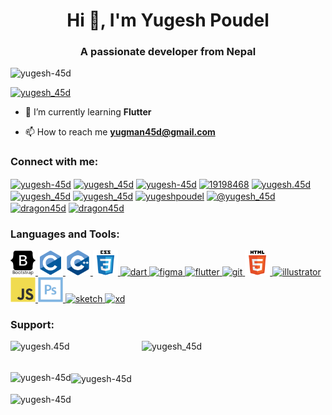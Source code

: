 <h1 align="center">Hi 👋, I'm Yugesh Poudel</h1>
<h3 align="center">A passionate developer from Nepal</h3>

<p align="left"> <img src="https://komarev.com/ghpvc/?username=yugesh-45d&label=Profile%20views&color=0e75b6&style=flat" alt="yugesh-45d" /> </p>

<p align="left"> <a href="https://twitter.com/yugesh_45d" target="blank"><img src="https://img.shields.io/twitter/follow/yugesh_45d?logo=twitter&style=for-the-badge" alt="yugesh_45d" /></a> </p>

- 🌱 I’m currently learning **Flutter**

- 📫 How to reach me **yugman45d@gmail.com**

<h3 align="left">Connect with me:</h3>
<p align="left">
<a href="https://codepen.io/yugesh-45d" target="blank"><img align="center" src="https://raw.githubusercontent.com/rahuldkjain/github-profile-readme-generator/master/src/images/icons/Social/codepen.svg" alt="yugesh-45d" height="30" width="40" /></a>
<a href="https://twitter.com/yugesh_45d" target="blank"><img align="center" src="https://raw.githubusercontent.com/rahuldkjain/github-profile-readme-generator/master/src/images/icons/Social/twitter.svg" alt="yugesh_45d" height="30" width="40" /></a>
<a href="https://linkedin.com/in/yugesh-45d" target="blank"><img align="center" src="https://raw.githubusercontent.com/rahuldkjain/github-profile-readme-generator/master/src/images/icons/Social/linked-in-alt.svg" alt="yugesh-45d" height="30" width="40" /></a>
<a href="https://stackoverflow.com/users/19198468" target="blank"><img align="center" src="https://raw.githubusercontent.com/rahuldkjain/github-profile-readme-generator/master/src/images/icons/Social/stack-overflow.svg" alt="19198468" height="30" width="40" /></a>
<a href="https://fb.com/yugesh.45d" target="blank"><img align="center" src="https://raw.githubusercontent.com/rahuldkjain/github-profile-readme-generator/master/src/images/icons/Social/facebook.svg" alt="yugesh.45d" height="30" width="40" /></a>
<a href="https://instagram.com/yugesh_45d" target="blank"><img align="center" src="https://raw.githubusercontent.com/rahuldkjain/github-profile-readme-generator/master/src/images/icons/Social/instagram.svg" alt="yugesh_45d" height="30" width="40" /></a>
<a href="https://dribbble.com/yugesh_45d" target="blank"><img align="center" src="https://raw.githubusercontent.com/rahuldkjain/github-profile-readme-generator/master/src/images/icons/Social/dribbble.svg" alt="yugesh_45d" height="30" width="40" /></a>
<a href="https://www.behance.net/yugeshpoudel" target="blank"><img align="center" src="https://raw.githubusercontent.com/rahuldkjain/github-profile-readme-generator/master/src/images/icons/Social/behance.svg" alt="yugeshpoudel" height="30" width="40" /></a>
<a href="https://medium.com/@yugesh_45d" target="blank"><img align="center" src="https://raw.githubusercontent.com/rahuldkjain/github-profile-readme-generator/master/src/images/icons/Social/medium.svg" alt="@yugesh_45d" height="30" width="40" /></a>
<a href="https://www.youtube.com/c/dragon45d" target="blank"><img align="center" src="https://raw.githubusercontent.com/rahuldkjain/github-profile-readme-generator/master/src/images/icons/Social/youtube.svg" alt="dragon45d" height="30" width="40" /></a>
<a href="https://www.leetcode.com/dragon45d" target="blank"><img align="center" src="https://raw.githubusercontent.com/rahuldkjain/github-profile-readme-generator/master/src/images/icons/Social/leet-code.svg" alt="dragon45d" height="30" width="40" /></a>
</p>

<h3 align="left">Languages and Tools:</h3>
<p align="left"> <a href="https://getbootstrap.com" target="_blank" rel="noreferrer"> <img src="https://raw.githubusercontent.com/devicons/devicon/master/icons/bootstrap/bootstrap-plain-wordmark.svg" alt="bootstrap" width="40" height="40"/> </a> <a href="https://www.cprogramming.com/" target="_blank" rel="noreferrer"> <img src="https://raw.githubusercontent.com/devicons/devicon/master/icons/c/c-original.svg" alt="c" width="40" height="40"/> </a> <a href="https://www.w3schools.com/cpp/" target="_blank" rel="noreferrer"> <img src="https://raw.githubusercontent.com/devicons/devicon/master/icons/cplusplus/cplusplus-original.svg" alt="cplusplus" width="40" height="40"/> </a> <a href="https://www.w3schools.com/css/" target="_blank" rel="noreferrer"> <img src="https://raw.githubusercontent.com/devicons/devicon/master/icons/css3/css3-original-wordmark.svg" alt="css3" width="40" height="40"/> </a> <a href="https://dart.dev" target="_blank" rel="noreferrer"> <img src="https://www.vectorlogo.zone/logos/dartlang/dartlang-icon.svg" alt="dart" width="40" height="40"/> </a> <a href="https://www.figma.com/" target="_blank" rel="noreferrer"> <img src="https://www.vectorlogo.zone/logos/figma/figma-icon.svg" alt="figma" width="40" height="40"/> </a> <a href="https://flutter.dev" target="_blank" rel="noreferrer"> <img src="https://www.vectorlogo.zone/logos/flutterio/flutterio-icon.svg" alt="flutter" width="40" height="40"/> </a> <a href="https://git-scm.com/" target="_blank" rel="noreferrer"> <img src="https://www.vectorlogo.zone/logos/git-scm/git-scm-icon.svg" alt="git" width="40" height="40"/> </a> <a href="https://www.w3.org/html/" target="_blank" rel="noreferrer"> <img src="https://raw.githubusercontent.com/devicons/devicon/master/icons/html5/html5-original-wordmark.svg" alt="html5" width="40" height="40"/> </a> <a href="https://www.adobe.com/in/products/illustrator.html" target="_blank" rel="noreferrer"> <img src="https://www.vectorlogo.zone/logos/adobe_illustrator/adobe_illustrator-icon.svg" alt="illustrator" width="40" height="40"/> </a> <a href="https://developer.mozilla.org/en-US/docs/Web/JavaScript" target="_blank" rel="noreferrer"> <img src="https://raw.githubusercontent.com/devicons/devicon/master/icons/javascript/javascript-original.svg" alt="javascript" width="40" height="40"/> </a> <a href="https://www.photoshop.com/en" target="_blank" rel="noreferrer"> <img src="https://raw.githubusercontent.com/devicons/devicon/master/icons/photoshop/photoshop-line.svg" alt="photoshop" width="40" height="40"/> </a> <a href="https://www.sketch.com/" target="_blank" rel="noreferrer"> <img src="https://www.vectorlogo.zone/logos/sketchapp/sketchapp-icon.svg" alt="sketch" width="40" height="40"/> </a> <a href="https://www.adobe.com/products/xd.html" target="_blank" rel="noreferrer"> <img src="https://cdn.worldvectorlogo.com/logos/adobe-xd.svg" alt="xd" width="40" height="40"/> </a> </p>

<h3 align="left">Support:</h3>
<div><p><a href="https://www.buymeacoffee.com/yugesh.45d"> <img align="left" src="https://cdn.buymeacoffee.com/buttons/v2/default-yellow.png" height="50" width="210" alt="yugesh.45d" /></a><a href="https://ko-fi.com/yugesh_45d"> <img align="left" src="https://cdn.ko-fi.com/cdn/kofi3.png?v=3" height="50" width="210" alt="yugesh_45d" /></a></p></div>

<p><img align="left" src="https://github-readme-stats.vercel.app/api/top-langs?username=yugesh-45d&show_icons=true&locale=en&layout=compact" alt="yugesh-45d" /></p>

<p>&nbsp;<img align="center" src="https://github-readme-stats.vercel.app/api?username=yugesh-45d&show_icons=true&locale=en" alt="yugesh-45d" /></p>

<p><img align="center" src="https://github-readme-streak-stats.herokuapp.com/?user=yugesh-45d&" alt="yugesh-45d" /></p>
